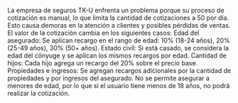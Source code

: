 La empresa de seguros TK-U enfrenta un problema porque su proceso de cotización 
es manual, lo que limita la cantidad de cotizaciones a 50 por día. Esto causa 
demoras en la atención a clientes y posibles pérdidas de ventas. 
El valor de la cotización cambia en los siguientes casos: 
Edad del asegurado: Se aplican recargo en el rango de edad: 10% (18-24 años), 
20% (25-49 años), 30% (50+ años). 
Estado civil: Si está casado, se considera la edad del cónyuge y se aplican los 
mismos recargos por edad. 
Cantidad de hijos: Cada hijo agrega un recargo del 20% sobre el precio base. 
Propiedades e ingresos: Se agregan recargos adicionales por la cantidad de 
propiedades y por ingresos del asegurado. 
No se permite asegurar a menores de edad, por lo que si el usuario tiene menos 
de 18 años, no podrá realizar la cotización. 
